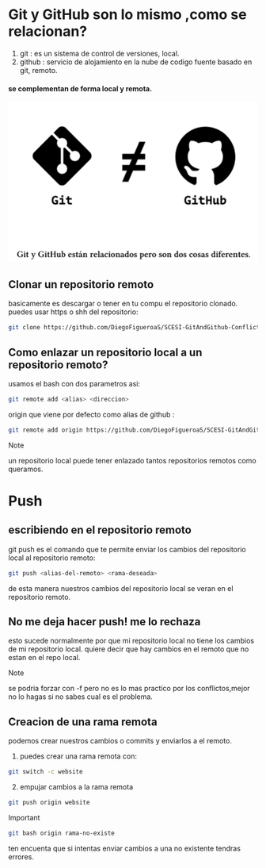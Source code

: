 # Git y GitHub son lo mismo ,como se relacionan?
1. git : es un sistema de control de versiones, local.
2. github : servicio de alojamiento en la nube de codigo fuente basado en git, remoto.
#### se complementan de forma local y remota.
![git y github](../img/git-gitHub.png)    

## Clonar un repositorio remoto
basicamente es descargar o tener en tu compu el repositorio clonado.
puedes usar https o shh del repositorio:

```bash
git clone https://github.com/DiegoFigueroaS/SCESI-GitAndGithub-ConflictoTeam.git
```

## Como enlazar un repositorio local a un repositorio remoto?
usamos el bash con dos parametros asi:

```bash
git remote add <alias> <direccion>
```

origin que viene por defecto como alias de github :

```bash
git remote add origin https://github.com/DiegoFigueroaS/SCESI-GitAndGithub-ConflictoTeam.git
```

>[!NOTE]
>un repositorio local puede tener enlazado tantos repositorios remotos como queramos.

# Push 
## escribiendo en el repositorio remoto
git push es el comando que te permite enviar los cambios del repositorio local al repositorio remoto:

```bash
git push <alias-del-remoto> <rama-deseada>
```

de esta manera nuestros cambios del repositorio local se veran en el repositorio remoto.

## No me deja hacer push! me lo rechaza
esto sucede normalmente por que mi repositorio local no tiene los cambios de mi repositorio local.
quiere decir que hay cambios en el remoto que no estan en el repo local.


>[!NOTE]
>se podria forzar con -f pero no es lo mas practico por los conflictos,mejor no lo hagas si no sabes cual es el problema.

## Creacion de una rama remota
podemos crear nuestros cambios o commits y enviarlos a el remoto.
1. puedes crear una rama remota con:
```bash
git switch -c website
```

2. empujar cambios a la rama remota
```bash
git push origin website
```

>[!IMPORTANT]
> ```bash
>git bash origin rama-no-existe
>```
>ten encuenta que si intentas enviar cambios a una no existente tendras errores.


